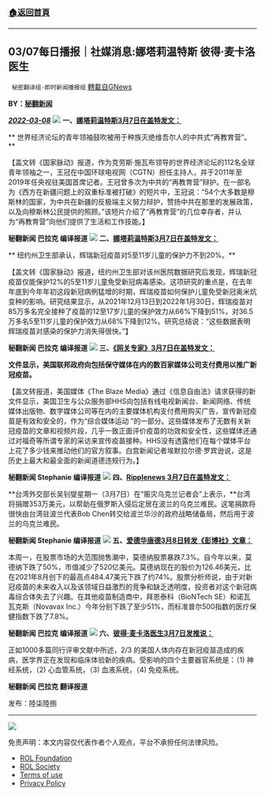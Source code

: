 ###  [:house:返回首頁](https://github.com/ourhimalayas/txt)
---


## 03/07每日播报｜社媒消息:娜塔莉温特斯 彼得·麦卡洛医生
` 秘密翻译组-即时新闻播报组` [轉載自GNews](https://gnews.org/zh-hans/2123958/)

**BY：[秘翻新闻](https://gettr.com/post/pytcay5cc0)**

***[2022-03-08](https://gettr.com/post/pytcay5cc0)***
![](https://assets.gnews.org/wp-content/uploads/2022/03/1-82.png)
**一、[娜塔莉温特斯3月7日在盖特发文：](https://gettr.com/post/pyoufp43ec)**

** 世界经济论坛的青年领袖鼓吹被用于种族灭绝维吾尔人的中共式“再教育营”。 **

【盖文转《国家脉动》报道，作为克劳斯·施瓦布领导的世界经济论坛的112名全球青年领袖之一，王冠在中国环球电视网（CGTN）担任主持人，并于2011年至2019年任央视驻美国首席记者。王冠曾多次为中共的“再教育营”辩护。在一部名为《西方在新疆问题上的双重标准被打破》的短片中，王冠说：“54个大多数是穆斯林的国家，为中共在新疆的反极端主义努力辩护，赞扬中共在那里的发展政策，以及向穆斯林公民提供的照顾。”该短片介绍了“再教育营”的几位幸存者，并认为“再教育营”向他们提供了生活和工作技能。】

**秘翻新闻 巴拉克 编译报道**
![](https://assets.gnews.org/wp-content/uploads/2022/03/2-47.jpg)
**二、[娜塔莉温特斯3月7日在盖特发文：](https://gettr.com/post/pynk3x9871)**

** 纽约州卫生部承认，辉瑞新冠疫苗对5至11岁儿童的保护力不到20%。**

【盖文转《国家脉动》报道，纽约州卫生部对该州医院数据研究后发现，辉瑞新冠疫苗仅能保护12%的5至11岁儿童免受新冠病毒感染。这项研究的重点是，在去年年底到今年年初这段新冠病例猛增的时期，辉瑞疫苗如何保护儿童免受新冠奥米炕变种的影响。研究结果显示，从2021年12月13日到2022年1月30日，辉瑞疫苗对85万多名完全接种了疫苗的12至17岁儿童的保护效力从66%下降到51%，对36.5万多名5至11岁儿童的保护效力从68%下降到12%。研究总结说：“这些数据表明辉瑞疫苗对感染的保护力消失得很快。”】

**秘翻新闻 巴拉克 编译报道**
![](https://assets.gnews.org/wp-content/uploads/2022/03/3-38.jpg)
**三、[《网关专家》3月7日在盖特发文：](https://gettr.com/post/pyowt175a8)**

**文件显示，美国联邦政府向包括保守媒体在内的数百家媒体公司支付费用以推广新冠疫苗。**

【盖文转报道，美国媒体《The Blaze Media》通过《信息自由法》请求获得的新文件显示，美国卫生与公众服务部HHS向包括有线电视新闻台、新闻网络、传统媒体出版物、数字媒体公司等在内的主要媒体机构支付费用购买广告，宣传新冠疫苗是有效和安全的，作为“综合媒体运动 ”的一部分。这些媒体发布了无数有关新冠疫苗的文章和视频片段，几乎一致正面评价疫苗的功效和安全性，这些媒体还通过对福奇等所谓专家的采访来宣传疫苗接种。HHS没有透露他们在每个媒体平台上花了多少钱来推动他们的官方叙事。白宫新闻记者埃默拉尔德·罗宾逊说，这是历史上最大和最全面的新闻道德违规行为。】

**秘翻新闻 Stephanie 编译报道**
![](https://assets.gnews.org/wp-content/uploads/2022/03/4-22.jpg)
**四、[Ripplenews 3月7日在盖特发文：](https://gettr.com/post/pyo73ee45e)**

**台湾外交部长吴钊燮星期一（3月7日）在“赈灾乌克兰记者会”上表示，**台湾将捐赠353万美元，以帮助在俄罗斯入侵后定居在波兰的乌克兰难民。这笔捐款将很快由台湾驻波兰代表Bob Chen转交给波兰华沙的政府战略储备局，然后用于波兰的乌克兰难民。

**秘翻新闻 Stephanie 编译报道**
![](https://assets.gnews.org/wp-content/uploads/2022/03/5-12.jpg)
**五、[爱德华唐德3月8日转发《彭博社》文章：](https://gettr.com/post/pypmg03e5f)**

本周一，在股票市场的大范围抛售潮中，莫德纳股票暴跌7.3%。自今年以来，莫德纳下跌了50%，市值减少了520亿美元。莫德纳现在的股价为126.46美元，比在2021年8月创下的最高点484.47美元下跌了约74%。股票分析师说，由于对新冠疫苗的未来收入以及该领域日益激烈的竞争和缺乏透明度，投资者对这个新冠病毒综合体失去了兴趣。在其他疫苗制造商中，拜恩泰科（BioNTech SE）和诺瓦瓦克斯（Novavax Inc.）今年分别下跌了至少51%，而标准普尔500指数的医疗保健指数下跌了7.8%。

**秘翻新闻 巴拉克 编译报道**
![](https://assets.gnews.org/wp-content/uploads/2022/03/6-10.jpg)
**六、[彼得·麦卡洛医生3月7日发推说：](https://twitter.com/p_mcculloughmd/status/1500831015807459330)**

正如1000多篇同行评审文献中所述，2/3 的美国人体内存在新冠疫苗造成的疾病，医学界正在发现和临床体验新的疾病。受影响的四个主要器官系统是：（1) 神经系统，（2) 心血管系统，（3) 血液系统，（4) 免疫系统。

**秘翻新闻 巴拉克 翻译报道**

发布：陸柒陸捌

* * *
![](https://assets.gnews.org/wp-content/uploads/2022/03/IMAGE-2022-02-19-171752.jpg)
 

免责声明：本文内容仅代表作者个人观点，平台不承担任何法律风险。

- [ROL Foundation](https://rolfoundation.org/)
- [ROL Society](https://rolsociety.org/)
- [Terms of use](https://gnews.org/terms-of-use-3/)
- [Privacy Policy](https://gnews.org/privacy-policy/)
